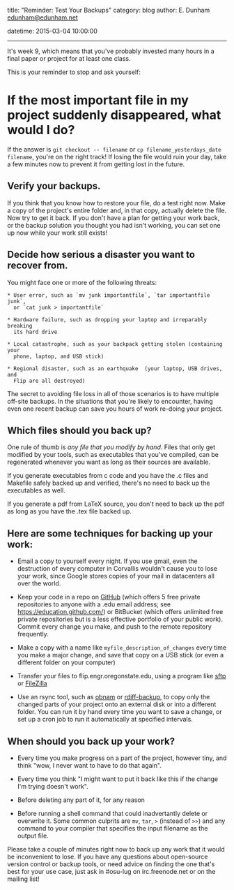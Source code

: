 title: "Reminder: Test Your Backups"
category: blog
author: E. Dunham <edunham@edunham.net>

datetime: 2015-03-04 10:00:00

---

It's week 9, which means that you've probably invested many hours in a final
paper or project for at least one class. 

This is your reminder to stop and ask yourself: 
    
# If the most important file in my project suddenly disappeared, what would I do?  

If the answer is `git checkout -- filename` or `cp filename_yesterdays_date
filename`, you're on the right track! If losing the file would ruin your day,
take a few minutes now to prevent it from getting lost in the future. 

## Verify your backups.

If you think that you know how to restore your file, do a test right now. Make
a copy of the project's entire folder and, in that copy, actually delete the
file. Now try to get it back.  If you don't have a plan for getting your work
back, or the backup solution you thought you had isn't working, you can set
one up now while your work still exists! 

## Decide how serious a disaster you want to recover from. 

You might face one or more of the following threats: 
    
    * User error, such as `mv junk importantfile`, `tar importantfile junk`,
      or `cat junk > importantfile`

    * Hardware failure, such as dropping your laptop and irreparably breaking
      its hard drive

    * Local catastrophe, such as your backpack getting stolen (containing your
      phone, laptop, and USB stick)

    * Regional disaster, such as an earthquake  (your laptop, USB drives, and
      Flip are all destroyed)
    
The secret to avoiding file loss in all of those scenarios is to have multiple
off-site backups. In the situations that you're likely to encounter, having
even one recent backup can save you hours of work re-doing your project. 

## Which files should you back up?

One rule of thumb is *any file that you modify by hand*. Files that only get
modified by your tools, such as executables that you've compiled, can be
regenerated whenever you want as long as their sources are available.

If you generate executables from c code and you have the .c files and Makefile
safely backed up and verified, there's no need to back up the executables as
well.

If you generate a pdf from LaTeX source, you don't need to back up the pdf as
long as you have the .tex file backed up.

## Here are some techniques for backing up your work: 
    
* Email a copy to yourself every night. If you use gmail, even the
  destruction of every computer in Corvallis wouldn't cause you to lose
  your work, since Google stores copies of your mail in datacenters all 
  over the world. 

* Keep your code in a repo on
  [GitHub](https://help.github.com/articles/set-up-git/) (which offers 5
  free private repositories to anyone with a .edu email address; see
  https://education.github.com/) or BitBucket (which offers unlimited free
  private repositories but is a less effective portfolio of your public work).
  Commit every change you make, and push to the remote repository frequently. 

* Make a copy with a name like `myfile_description_of_changes` every time
  you make a major change, and save that copy on a USB stick (or even a
  different folder on your computer)

* Transfer your files to flip.engr.oregonstate.edu, using a program like
  [sftp](http://www.thegeekstuff.com/2010/06/ftp-sftp-tutorial/) or
  [FileZilla](https://filezilla-project.org/)

* Use an rsync tool, such as
  [obnam](http://code.liw.fi/obnam/manual/manual.html) or
  [rdiff-backup](http://en.kioskea.net/faq/746-rdiff-backup-making-effective-and-incremental-backups),
  to copy only the changed parts of your project onto an external disk or into a
  different folder. You can run it by hand every time you want to save a change,
  or set up a cron job to run it automatically at specified intervals.

## When should you back up your work? 

* Every time you make progress on a part of the project, however tiny, and
  think "wow, I never want to have to do that again". 

* Every time you think "I might want to put it back like this if the change
  I'm trying doesn't work". 

* Before deleting any part of it, for any reason

* Before running a shell command that could inadvertantly delete or overwrite
  it. Some common culprits are `mv`, `tar`, `>` (instead of `>>`) and any
  command to your compiler that specifies the input filename as the output file. 

Please take a couple of minutes right now to back up any work that it would be
inconvenient to lose. If you have any questions about open-source version
control or backup tools, or need advice on finding the one that's best for
your use case, just ask in #osu-lug on irc.freenode.net or on the mailing
list!

